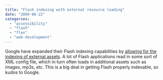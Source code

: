 ```yaml
---
title: "Flash indexing with external resource loading"
date: "2009-06-22"
categories: 
  - "accessibility"
  - "flash"
  - "flex"
  - "web-development"
---
```


Google have expanded their Flash indexing capabilities by [allowing for the indexing of external assets](http://googlewebmastercentral.blogspot.com/2009/06/flash-indexing-with-external-resource.html). A lot of Flash applications read in some sort of XML config file, which in turn often loads in additional assets such as images, mp3s, etc. This is a big deal in getting Flash properly indexable, so kudos to Google.

